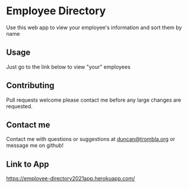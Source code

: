 # Employee Directory
Use this web app to view your employee's information and sort them by name

## Usage
Just go to the link below to view "your" employees

## Contributing
Pull requests welcome please contact me before any large changes are requested.


## Contact me
Contact me with questions or suggestions at duncan@trombla.org or message me on github!



## Link to App

https://employee-directory2021app.herokuapp.com/


